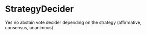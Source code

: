 StrategyDecider
===============

Yes no abstain vote decider depending on the strategy (affirmative, consensus, unanimous)
